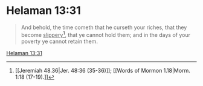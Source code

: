 # Helaman 13:31

> And behold, the time cometh that he curseth your riches, that they become <u>slippery</u>[^a], that ye cannot hold them; and in the days of your poverty ye cannot retain them.

[Helaman 13:31](https://www.churchofjesuschrist.org/study/scriptures/bofm/hel/13?lang=eng&id=p31#p31)


[^a]: [[Jeremiah 48.36|Jer. 48:36 (35-36)]]; [[Words of Mormon 1.18|Morm. 1:18 (17-19).]]
